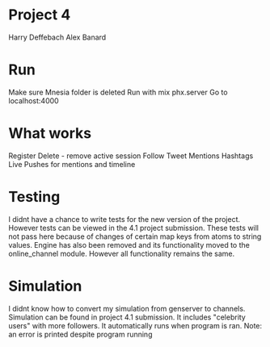 # Project 4
Harry Deffebach
Alex Banard

# Run
Make sure Mnesia folder is deleted
Run with mix phx.server
Go to localhost:4000

# What works
Register
Delete - remove active session
Follow
Tweet
Mentions
Hashtags
Live Pushes for mentions and timeline

# Testing
I didnt have a chance to write tests for the new version of the project.
However tests can be viewed in the 4.1 project submission.
These tests will not pass here because of changes of certain map keys from atoms to string values.
Engine has also been removed and its functionality moved to the online_channel module.
However all functionality remains the same.

# Simulation
I didnt know how to convert my simulation from genserver to channels.
Simulation can be found in project 4.1 submission.
It includes "celebrity users" with more followers.
It automatically runs when program is ran.
Note: an error is printed despite program running